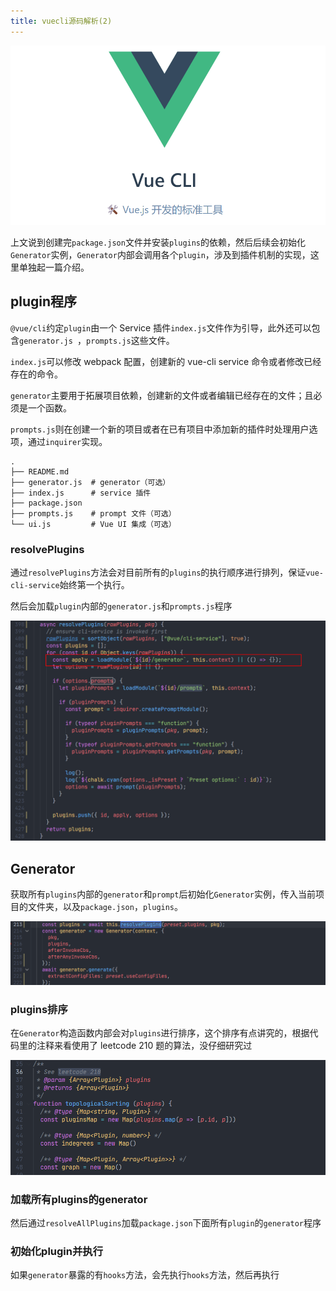 ```yaml
---
title: vuecli源码解析(2)
---
```


![image-20220122161800174](../public/images/image-20220122161800174.png)

上文说到创建完`package.json`文件并安装`plugins`的依赖，然后后续会初始化`Generator`实例，`Generator`内部会调用各个`plugin`，涉及到插件机制的实现，这里单独起一篇介绍。

<!--truncate-->

## plugin程序

`@vue/cli`约定`plugin`由一个 Service 插件`index.js`文件作为引导，此外还可以包含`generator.js `，`prompts.js`这些文件。

`index.js`可以修改 webpack 配置，创建新的 vue-cli service 命令或者修改已经存在的命令。

`generator`主要用于拓展项目依赖，创建新的文件或者编辑已经存在的文件；且必须是一个函数。

`prompts.js`则在创建一个新的项目或者在已有项目中添加新的插件时处理用户选项，通过`inquirer`实现。

```shell
.
├── README.md
├── generator.js  # generator（可选）
├── index.js      # service 插件
├── package.json
├── prompts.js    # prompt 文件（可选）
└── ui.js         # Vue UI 集成（可选）
```

### resolvePlugins

通过`resolvePlugins`方法会对目前所有的`plugins`的执行顺序进行排列，保证`vue-cli-service`始终第一个执行。

然后会加载`plugin`内部的`generator.js`和`prompts.js`程序

![image-20220122165140480](../public/images/image-20220122165140480.png)

## Generator

获取所有`plugins`内部的`generator`和`prompt`后初始化`Generator`实例，传入当前项目的文件夹，以及`package.json`，`plugins`。

![image-20220122162924717](../public/images/image-20220122162924717.png)

### plugins排序

在`Generator`构造函数内部会对`plugins`进行排序，这个排序有点讲究的，根据代码里的注释来看使用了 leetcode 210 题的算法，没仔细研究过

![image-20220122171008580](../public/images/image-20220122171008580.png)

### 加载所有plugins的generator

然后通过`resolveAllPlugins`加载`package.json`下面所有`plugin`的`generator`程序

### 初始化plugin并执行

如果`generator`暴露的有`hooks`方法，会先执行`hooks`方法，然后再执行

